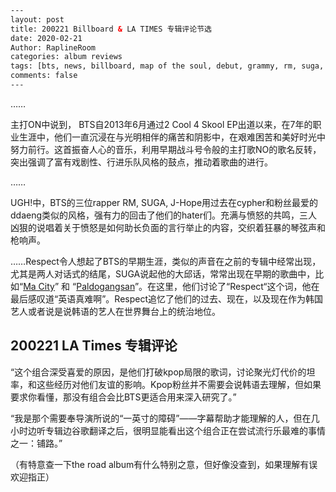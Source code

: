 ```html
---
layout: post
title: 200221 Billboard & LA TIMES 专辑评论节选
date: 2020-02-21
Author: RaplineRoom
categories: album reviews
tags: [bts, news, billboard, map of the soul, debut, grammy, rm, suga, jhope, 金南俊, 闵玧其, 郑号锡, 金硕珍, 朴智旻, 金泰亨, 田柾国, 格莱美, 成绩, 新闻, 7, 采访, 视频, album, review, 测评, 评测, la times]
comments: false 
--- 
```

……

主打ON中说到， BTS自2013年6月通过2 Cool 4 Skool EP出道以来，在7年的职业生涯中，他们一直沉浸在与光明相伴的痛苦和阴影中，在艰难困苦和美好时光中努力前行。这首振奋人心的音乐，利用早期战斗号令般的主打歌NO的歌名反转，突出强调了富有戏剧性、行进乐队风格的鼓点，推动着歌曲的进行。

……

UGH!中，BTS的三位rapper RM, SUGA, J-Hope用过去在cypher和粉丝最爱的ddaeng类似的风格，强有力的回击了他们的hater们。充满与愤怒的共鸣，三人凶狠的说唱着关于愤怒是如何助长负面的言行举止的内容，交织着狂暴的琴弦声和枪响声。

……Respect令人想起了BTS的早期生涯，类似的声音在之前的专辑中经常出现，尤其是两人对话式的结尾，SUGA说起他的大邱话，常常出现在早期的歌曲中，比如“[Ma City](https://www.youtube.com/watch?v=MlM1fbaHZTQ)” 和 “[Paldogangsan](https://www.youtube.com/watch?v=gwgy2MbjWKs)”。在这里，他们讨论了“Respect“这个词，他在最后感叹道“英语真难啊”。Respect追忆了他们的过去、现在，以及现在作为韩国艺人或者说是说韩语的艺人在世界舞台上的统治地位。

## 200221 LA Times 专辑评论


“这个组合深受喜爱的原因，是他们打破kpop局限的歌词，讨论聚光灯代价的坦率，和这些经历对他们友谊的影响。Kpop粉丝并不需要会说韩语去理解，但如果要求你看懂，那没有组合会比BTS更适合用来深入研究了。”

“我是那个需要奉导演所说的“一英寸的障碍”——字幕帮助才能理解的人，但在几小时边听专辑边谷歌翻译之后，很明显能看出这个组合正在尝试流行乐最难的事情之一：铺路。”

（有特意查一下the road album有什么特别之意，但好像没查到，如果理解有误欢迎指正）